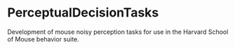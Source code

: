 # PerceptualDecisionTasks
 Development of mouse noisy perception tasks for use in the Harvard School of Mouse behavior suite.
